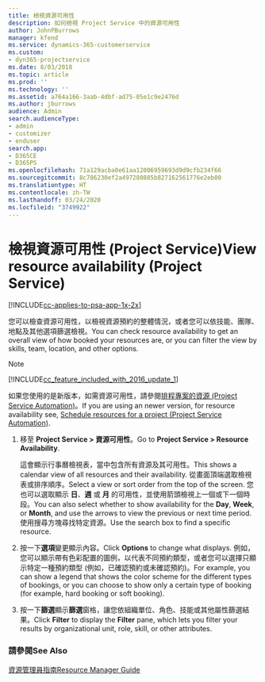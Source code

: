 ```yaml
---
title: 檢視資源可用性
description: 如何檢視 Project Service 中的資源可用性
author: JohnPBurrows
manager: kfend
ms.service: dynamics-365-customerservice
ms.custom:
- dyn365-projectservice
ms.date: 8/03/2018
ms.topic: article
ms.prod: ''
ms.technology: ''
ms.assetid: a764a166-3aab-4dbf-ad75-05e1c9e2476d
ms.author: jburrows
audience: Admin
search.audienceType:
- admin
- customizer
- enduser
search.app:
- D365CE
- D365PS
ms.openlocfilehash: 71a129acba0e61aa12006959693d9d9cfb234f66
ms.sourcegitcommit: 8c786230ef2a497280885b827162561776e2eb00
ms.translationtype: HT
ms.contentlocale: zh-TW
ms.lasthandoff: 03/24/2020
ms.locfileid: "3749922"
---
```

# <a name="view-resource-availability-project-service"></a><span data-ttu-id="2b2e4-103">檢視資源可用性 (Project Service)</span><span class="sxs-lookup"><span data-stu-id="2b2e4-103">View resource availability (Project Service)</span></span>

[!INCLUDE[cc-applies-to-psa-app-1x-2x](../includes/cc-applies-to-psa-app-1x-2x.md)]

<span data-ttu-id="2b2e4-104">您可以檢查資源可用性，以檢視資源預約的整體情況，或者您可以依技能、團隊、地點及其他選項篩選檢視。</span><span class="sxs-lookup"><span data-stu-id="2b2e4-104">You can check resource availability to get an overall view of how booked your resources are, or you can filter the view by skills, team, location, and other options.</span></span>  
  
> [!NOTE]
> [!INCLUDE[cc_feature_included_with_2016_update_1](../includes/cc-feature-included-with-2016-update-1.md)]  
> 
>  <span data-ttu-id="2b2e4-105">如果您使用的是新版本，如需資源可用性，請參閱[排程專案的資源 (Project Service Automation)](../project-service/schedule-resources-project.md)。</span><span class="sxs-lookup"><span data-stu-id="2b2e4-105">If you are using an newer version, for resource availability see, [Schedule resources for a project (Project Service Automation)](../project-service/schedule-resources-project.md).</span></span>  

1. <span data-ttu-id="2b2e4-106">移至 **Project Service > 資源可用性**。</span><span class="sxs-lookup"><span data-stu-id="2b2e4-106">Go to **Project Service > Resource Availability**.</span></span>  

    <span data-ttu-id="2b2e4-107">這會顯示行事曆檢視表，當中包含所有資源及其可用性。</span><span class="sxs-lookup"><span data-stu-id="2b2e4-107">This shows a calendar view of all resources and their availability.</span></span> <span data-ttu-id="2b2e4-108">從畫面頂端選取檢視表或排序順序。</span><span class="sxs-lookup"><span data-stu-id="2b2e4-108">Select a view or sort order from the top of the screen.</span></span> <span data-ttu-id="2b2e4-109">您也可以選取顯示 **日**、**週** 或 **月** 的可用性，並使用箭頭檢視上一個或下一個時段。</span><span class="sxs-lookup"><span data-stu-id="2b2e4-109">You can also select whether to show availability for the **Day**, **Week**, or **Month**, and use the arrows to view the previous or next time period.</span></span> <span data-ttu-id="2b2e4-110">使用搜尋方塊尋找特定資源。</span><span class="sxs-lookup"><span data-stu-id="2b2e4-110">Use the search box to find a specific resource.</span></span>  

2. <span data-ttu-id="2b2e4-111">按一下**選項**變更顯示內容。</span><span class="sxs-lookup"><span data-stu-id="2b2e4-111">Click **Options** to change what displays.</span></span> <span data-ttu-id="2b2e4-112">例如，您可以顯示帶有色彩配置的圖例，以代表不同預約類型，或者您可以選擇只顯示特定一種預約類型 (例如，已確認預約或未確認預約)。</span><span class="sxs-lookup"><span data-stu-id="2b2e4-112">For example, you can show a legend that shows the color scheme for the different types of bookings, or you can choose to show only a certain type of booking (for example, hard booking or soft booking).</span></span>  

3. <span data-ttu-id="2b2e4-113">按一下**篩選**顯示**篩選**窗格，讓您依組織單位、角色、技能或其他屬性篩選結果。</span><span class="sxs-lookup"><span data-stu-id="2b2e4-113">Click **Filter** to display the **Filter** pane, which lets you filter your results by organizational unit, role, skill, or other attributes.</span></span>  

### <a name="see-also"></a><span data-ttu-id="2b2e4-114">請參閱</span><span class="sxs-lookup"><span data-stu-id="2b2e4-114">See Also</span></span>  
 [<span data-ttu-id="2b2e4-115">資源管理員指南</span><span class="sxs-lookup"><span data-stu-id="2b2e4-115">Resource Manager Guide</span></span>](../project-service/resource-manager-guide.md)
